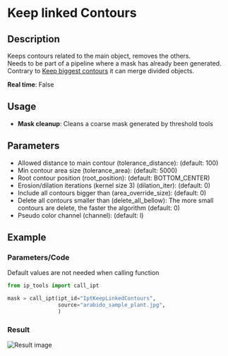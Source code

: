 # Keep linked Contours

## Description

Keeps contours related to the main object, removes the others.  
Needs to be part of a pipeline where a mask has already been generated.  
Contrary to [Keep biggest contours](ipt_Keep_Biggest_Contours.md) it can merge divided objects.  

**Real time**: False

## Usage

- **Mask cleanup**: Cleans a coarse mask generated by threshold tools

## Parameters

- Allowed distance to main contour (tolerance_distance):  (default: 100)
- Min contour area size (tolerance_area):  (default: 5000)
- Root contour position (root_position):  (default: BOTTOM_CENTER)
- Erosion/dilation iterations (kernel size 3) (dilation_iter):  (default: 0)
- Include all contours bigger than (area_override_size):  (default: 0)
- Delete all contours smaller than (delete_all_bellow): The more small contours are delete, the faster the algorithm (default: 0)
- Pseudo color channel (channel):  (default: l)

## Example

### Parameters/Code

Default values are not needed when calling function

```python
from ip_tools import call_ipt

mask = call_ipt(ipt_id="IptKeepLinkedContours",
                source="arabido_sample_plant.jpg",
                )
```

### Result

![Result image](images/ipt_Keep_linked_Contours.gif)
